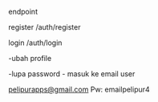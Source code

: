 endpoint

register
/auth/register

login
/auth/login

-ubah profile

-lupa password
    - masuk ke email user


pelipurapps@gmail.com 
Pw: emailpelipur4